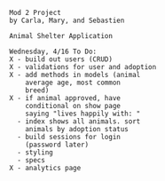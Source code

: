     Mod 2 Project
    by Carla, Mary, and Sebastien

    Animal Shelter Application

    Wednesday, 4/16 To Do:
    X - build out users (CRUD)
    X - validations for user and adoption
    X - add methods in models (animal 
        average age, most common   
        breed)
    X - if animal approved, have 
        conditional on show page     
        saying "lives happily with: "
      - index shows all animals. sort 
        animals by adoption status
      - build sessions for login 
        (password later)
      - styling
      - specs
    X - analytics page